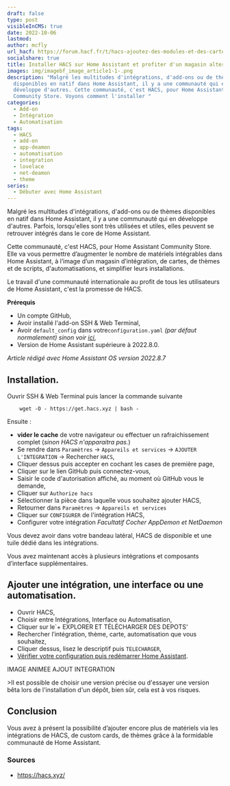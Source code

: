 ```yaml
---
draft: false
type: post
visibleInCMS: true
date: 2022-10-06
lastmod:
author: mcfly
url_hacf: https://forum.hacf.fr/t/hacs-ajoutez-des-modules-et-des-cartes-personnalisees/359
socialshare: true
title: Installer HACS sur Home Assistant et profiter d'un magasin alternatif.
images: img/imagebf_image_article1-1-.png
description: "Malgré les multitudes d'intégrations, d'add-ons ou de thèmes
  disponibles en natif dans Home Assistant, il y a une communauté qui en
  développe d'autres. Cette communauté, c'est HACS, pour Home Assistant
  Community Store. Voyons comment l'installer "
categories:
  - Add-on
  - Intégration
  - Automatisation
tags:
  - HACS
  - add-on
  - app-deamon
  - automatisation
  - integration
  - lovelace
  - net-deamon
  - theme
series:
  - Débuter avec Home Assistant
---
```

Malgré les multitudes d'intégrations, d'add-ons ou de thèmes disponibles en natif dans Home Assistant, il y a une communauté qui en développe d'autres. Parfois, lorsqu'elles sont très utilisées et utiles, elles peuvent se retrouver intégrés dans le core de Home Assistant.

Cette communauté, c'est HACS, pour Home Assistant Community Store. 
Elle va vous permettre d’augmenter le nombre de matériels intégrables dans Home Assistant, à l’image d’un magasin d’intégration, de cartes, de thèmes et de scripts, d'automatisations, et simplifier leurs installations.

Le travail d'une communauté internationale au profit de tous les utilisateurs de Home Assistant, c'est la promesse de HACS. 

**Prérequis**
* Un compte GitHub,
* Avoir installé l'add-on SSH &amp; Web Terminal,
* Avoir `default_config` dans votre`configuration.yaml` *(par défaut normalement) sinon voir [ici](https://www.home-assistant.io/integrations/my/)*,
* Version de Home Assistant supérieure à 2022.8.0.

*Article rédigé avec Home Assistant OS version 2022.8.7*

## Installation.
Ouvrir SSH & Web Terminal puis lancer la commande suivante 
```
    wget -O - https://get.hacs.xyz | bash -
```

Ensuite :
* **vider le cache** de votre navigateur ou effectuer un rafraichissement complet (*sinon HACS n'apparaitra pas.*)
* Se rendre dans `Paramètres` -&gt; `Appareils et services` -&gt; `AJOUTER L'INTEGRATION` -&gt; Rechercher `HACS`,
* Cliquer dessus puis accepter en cochant les cases de première page,
* Cliquer sur le lien GitHub puis connectez-vous,
* Saisir le code d'autorisation affiché, au moment où GitHub vous le demande,
* Cliquer sur `Authorize hacs`
* Sélectionner la pièce dans laquelle vous souhaitez ajouter HACS,
* Retourner dans `Paramètres` -&gt; `Appareils et services` 
* Cliquer sur `CONFIGURER` de l'intégration HACS,
* Configurer votre intégration *Facultatif Cocher AppDemon et NetDaemon*

Vous devez avoir dans votre bandeau latéral, HACS de disponible et une tuile dédié dans les intégrations.

Vous avez maintenant accès à plusieurs intégrations et composants d’interface supplémentaires.

## Ajouter une intégration, une interface ou une automatisation.
* Ouvrir HACS, 
* Choisir entre Intégrations, Interface ou Automatisation,
* Cliquer sur le`+ EXPLORER ET TÉLÉCHARGER DES DEPOTS' 
* Rechercher l’intégration, thème, carte, automatisation que vous souhaitez,
* Cliquer dessus, lisez le descriptif puis `TELECHARGER`,
* [Vérifier votre configuration puis redémarrer Home Assistant](?VerifierVotreConfigurationPuisRedemarrerHo).

IMAGE ANIMEE AJOUT INTEGRATION

&gt;Il est possible de choisir une version précise ou d'essayer une version bêta lors de l'installation d'un dépôt, bien sûr, cela est à vos risques.


## Conclusion
Vous avez à présent la possibilité d’ajouter encore plus de matériels via les intégrations de HACS, de custom cards, de thèmes grâce à la formidable communauté de Home Assistant.

### Sources
* https://hacs.xyz/